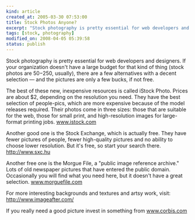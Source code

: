 ```yaml
--- 
kind: article
created_at: 2005-03-30 07:53:00
title: Stock Photos Anyone?
excerpt: "Stock photography is pretty essential for web developers and designers. "
tags: [stock, photography]
modified_on: 2008-04-05 05:39:58
status: publish
---
```


Stock photography is pretty essential for web developers and designers. If your organization doesn't have a large budget for that kind of thing (stock photos are $50-$250, usually), there are a few alternatives with a decent selection &mdash; and the pictures are only a few bucks, if not free.

The best of these new, inexpensive resources is called iStock Photo. Prices are about $2, depending on the resolution you need. They have the best selection of people-pics, which are more expensive because of the model releases required. Their photos come in three sizes: those that are suitable for the web, those for small print, and high-resolution images for large-format printing jobs. www.istock.com

Another good one is the Stock Exchange, which is actually free. They have fewer pictures of people, fewer high-quality pictures and no ability to choose lower resolution. But it's free, so start your search there. http://www.sxc.hu

Another free one is the Morgue File, a "public image reference archive." Lots of old newspaper pictures that have entered the public domain. Occasionally you will find what you need here, but it doesn't have a great selection. www.morguefile.com

For more interesting backgrounds and textures and artsy work, visit: http://www.imageafter.com/

If you really need a good picture invest in something from www.corbis.com